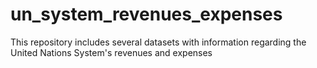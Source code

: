 # un_system_revenues_expenses
This repository includes several datasets with information regarding the United Nations System's revenues and expenses
